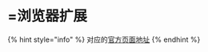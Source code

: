 # =浏览器扩展

{% hint style="info" %}
对应的[官方页面地址](https://contributing.bitwarden.com/architecture/deep-dives/passkeys/implementations/provider/browser-extension)
{% endhint %}

